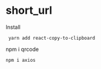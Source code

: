 # short_url 


Install
```
 yarn add react-copy-to-clipboard

 ```
 npm i qrcode
  ```
 npm i axios
 
 
 
 

 
